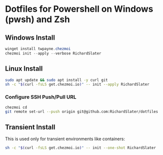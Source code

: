 # Dotfiles for Powershell on Windows (pwsh) and Zsh

## Windows Install

```powershell
winget install twpayne.chezmoi
chezmoi init --apply --verbose RichardSlater
```

## Linux Install

```sh
sudo apt update && sudo apt install -y curl git
sh -c "$(curl -fsLS get.chezmoi.io)" -- init --apply RichardSlater
```

### Configure SSH Push/Pull URL

```sh
chezmoi cd
git remote set-url --push origin git@github.com:RichardSlater/dotfiles.git
```

## Transient Install

This is used only for transient environments like containers:

```sh
sh -c "$(curl -fsLS get.chezmoi.io)" -- init --one-shot RichardSlater
```